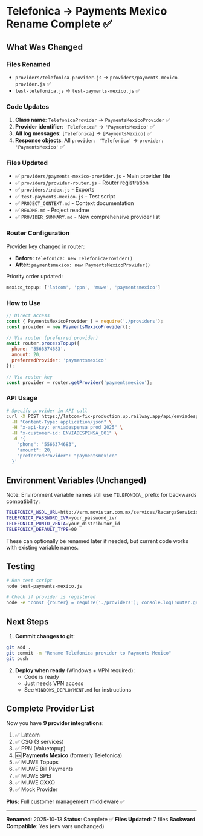 # Telefonica → Payments Mexico Rename Complete ✅

## What Was Changed

### Files Renamed
- `providers/telefonica-provider.js` → `providers/payments-mexico-provider.js` ✅
- `test-telefonica.js` → `test-payments-mexico.js` ✅

### Code Updates
1. **Class name**: `TelefonicaProvider` → `PaymentsMexicoProvider` ✅
2. **Provider identifier**: `'Telefonica'` → `'PaymentsMexico'` ✅
3. **All log messages**: `[Telefonica]` → `[PaymentsMexico]` ✅
4. **Response objects**: All `provider: 'Telefonica'` → `provider: 'PaymentsMexico'` ✅

### Files Updated
- ✅ `providers/payments-mexico-provider.js` - Main provider file
- ✅ `providers/provider-router.js` - Router registration
- ✅ `providers/index.js` - Exports
- ✅ `test-payments-mexico.js` - Test script
- ✅ `PROJECT_CONTEXT.md` - Context documentation
- ✅ `README.md` - Project readme
- ✅ `PROVIDER_SUMMARY.md` - New comprehensive provider list

### Router Configuration
Provider key changed in router:
- **Before**: `telefonica: new TelefonicaProvider()`
- **After**: `paymentsmexico: new PaymentsMexicoProvider()`

Priority order updated:
```javascript
mexico_topup: ['latcom', 'ppn', 'muwe', 'paymentsmexico']
```

### How to Use
```javascript
// Direct access
const { PaymentsMexicoProvider } = require('./providers');
const provider = new PaymentsMexicoProvider();

// Via router (preferred provider)
await router.processTopup({
  phone: '5566374683',
  amount: 20,
  preferredProvider: 'paymentsmexico'
});

// Via router key
const provider = router.getProvider('paymentsmexico');
```

### API Usage
```bash
# Specify provider in API call
curl -X POST https://latcom-fix-production.up.railway.app/api/enviadespensa/topup \
  -H "Content-Type: application/json" \
  -H "x-api-key: enviadespensa_prod_2025" \
  -H "x-customer-id: ENVIADESPENSA_001" \
  -d '{
    "phone": "5566374683",
    "amount": 20,
    "preferredProvider": "paymentsmexico"
  }'
```

## Environment Variables (Unchanged)
Note: Environment variable names still use `TELEFONICA_` prefix for backwards compatibility:
```bash
TELEFONICA_WSDL_URL=http://srm.movistar.com.mx/services/RecargaServicioPort?wsdl
TELEFONICA_PASSWORD_IVR=your_password_ivr
TELEFONICA_PUNTO_VENTA=your_distributor_id
TELEFONICA_DEFAULT_TYPE=00
```

These can optionally be renamed later if needed, but current code works with existing variable names.

## Testing
```bash
# Run test script
node test-payments-mexico.js

# Check if provider is registered
node -e "const {router} = require('./providers'); console.log(router.getProvider('paymentsmexico'))"
```

## Next Steps

1. **Commit changes to git**:
```bash
git add .
git commit -m "Rename Telefonica provider to Payments Mexico"
git push
```

2. **Deploy when ready** (Windows + VPN required):
   - Code is ready
   - Just needs VPN access
   - See `WINDOWS_DEPLOYMENT.md` for instructions

## Complete Provider List

Now you have **9 provider integrations**:
1. ✅ Latcom
2. ✅ CSQ (3 services)
3. ✅ PPN (Valuetopup)
4. 🆕 **Payments Mexico** (formerly Telefonica)
5. ✅ MUWE Topups
6. ✅ MUWE Bill Payments
7. ✅ MUWE SPEI
8. ✅ MUWE OXXO
9. ✅ Mock Provider

**Plus:** Full customer management middleware ✅

---

**Renamed**: 2025-10-13
**Status**: Complete ✅
**Files Updated**: 7 files
**Backward Compatible**: Yes (env vars unchanged)
